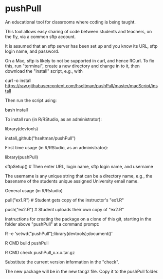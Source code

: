 # pushPull
An educational tool for classrooms where coding is being taught.

This tool allows easy sharing of code between students and teachers, on the fly, via a common sftp account.

It is assumed that an sftp server has been set up and you know its URL, sftp login name,
and password.

On a Mac, sftp is likely to not be supported in curl, and hence RCurl.
To fix this, run "terminal", create a new directory and change in to it,
then download the "install" script, e.g., with

curl -o install https://raw.githubusercontent.com/hseltman/pushPull/master/macScript/install

Then run the script using:

bash install

To install run (in R/RStudio, as an administrator):

  library(devtools)

  install_github("hseltman/pushPull")

First time usage (in R/RStudio, as an administrator):

  library(pushPull)

  sftpSetup() # Then enter URL, login name, sftp login name, and username

The username is any unique string that can be a directory name, e.g.,
the basename of the students unique assigned University email name.

General usage (in R/Rstudio)

  pull("ex1.R") # Student gets copy of the instructor's "ex1.R"
  
  push("ex2.R") # Student uploads their own copy of "ex2.R"

Instructions for creating the package on a clone of this git, starting
in the folder above "pushPull" at a command prompt:

  R -e 'setwd("pushPull");library(devtools);document()'

  R CMD build pushPull

  R CMD check pushPull_x.x.x.tar.gz
  
Substitute the current version information in the "check".

The new package will be in the new tar.gz file.  Copy it to
the pushPull folder.
